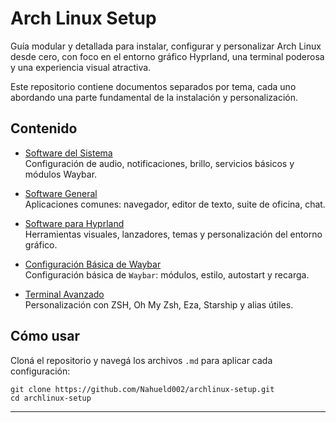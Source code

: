 # Arch Linux Setup

Guía modular y detallada para instalar, configurar y personalizar Arch Linux desde cero, con foco en el entorno gráfico Hyprland, una terminal poderosa y una experiencia visual atractiva.

Este repositorio contiene documentos separados por tema, cada uno abordando una parte fundamental de la instalación y personalización.

## Contenido

- [Software del Sistema](software-del-sistema.md)  
  Configuración de audio, notificaciones, brillo, servicios básicos y módulos Waybar.

- [Software General](software-general.md)  
  Aplicaciones comunes: navegador, editor de texto, suite de oficina, chat.

- [Software para Hyprland](software-hyprland.md)  
  Herramientas visuales, lanzadores, temas y personalización del entorno gráfico.

- [Configuración Básica de Waybar](configuracion-basica-waybar.md)  
  Configuración básica de `Waybar`: módulos, estilo, autostart y recarga.

- [Terminal Avanzado](terminal-avanzado.md)  
  Personalización con ZSH, Oh My Zsh, Eza, Starship y alias útiles.

## Cómo usar

Cloná el repositorio y navegá los archivos `.md` para aplicar cada configuración:

```
git clone https://github.com/Nahueld002/archlinux-setup.git
cd archlinux-setup
```

---
